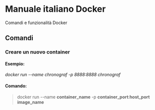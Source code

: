 # Manuale italiano Docker
Comandi e funzionalità Docker

## Comandi
### Creare un nuovo container
#### Esempio:

_docker run --name chronograf -p 8888:8888 chronograf_

#### Comando:
> docker run --name **container_name** -p **container_port**:**host_port** **image_name**
